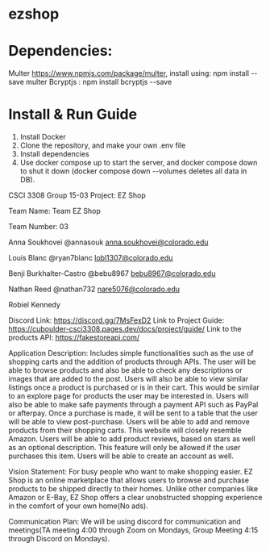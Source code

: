 # ezshop
# Dependencies: 
Multer https://www.npmjs.com/package/multer, install using: npm install --save multer
Bcryptjs : npm install bcryptjs --save
# Install & Run Guide
1. Install Docker
2. Clone the repository, and make your own .env file 
3. Install dependencies
4. Use docker compose up to start the server, and docker compose down to shut it down (docker compose down --volumes deletes all data in DB). 

CSCI 3308 Group 15-03 Project: EZ Shop

Team Name: Team EZ Shop

Team Number: 03




Anna Soukhovei @annasouk anna.soukhovei@colorado.edu

Louis Blanc @ryan7blanc lobl1307@colorado.edu

Benji Burkhalter-Castro @bebu8967 bebu8967@colorado.edu

Nathan Reed @nathan732 nare5076@colorado.edu

Robiel Kennedy

Discord Link: https://discord.gg/7MsFexD2
Link to Project Guide: https://cuboulder-csci3308.pages.dev/docs/project/guide/
Link to the products API: https://fakestoreapi.com/

Application Description:
Includes simple functionalities such as the use of shopping carts and the addition of products through APIs. The user will be able to browse products and also be able to check any descriptions or images that are added to the post. Users will also be able to view similar listings once a product is purchased or is in their cart. This would be similar to an explore page for products the user may be interested in. Users will also be able to make safe payments through a payment API such as PayPal or afterpay. Once a purchase is made, it will be sent to a table that the user will be able to view post-purchase. Users will be able to add and remove products from their shopping carts. This website will closely resemble Amazon. Users will be able to add product reviews, based on stars as well as an optional description. This feature will only be allowed if the user purchases this item. Users will be able to create an account as well. 

Vision Statement:
For busy people who want to make shopping easier. EZ Shop is an online marketplace that allows users to browse and purchase products to be shipped directly to their homes. Unlike other companies like Amazon or E-Bay, EZ Shop offers a clear unobstructed shopping experience in the comfort of your own home(No ads).  

Communication Plan:
We will be using discord for communication and meetings(TA meeting 4:00 through Zoom on Mondays, Group Meeting 4:15 through Discord on Mondays).
